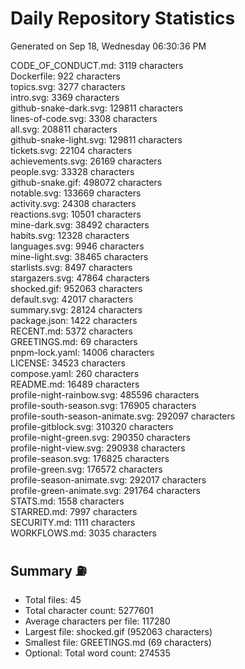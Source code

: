 # Daily Repository Statistics
Generated on Sep 18, Wednesday 06:30:36 PM  

CODE_OF_CONDUCT.md: 3119 characters  
Dockerfile: 922 characters  
topics.svg: 3277 characters  
intro.svg: 3369 characters  
github-snake-dark.svg: 129811 characters  
lines-of-code.svg: 3308 characters  
all.svg: 208811 characters  
github-snake-light.svg: 129811 characters  
tickets.svg: 22104 characters  
achievements.svg: 26169 characters  
people.svg: 33328 characters  
github-snake.gif: 498072 characters  
notable.svg: 133669 characters  
activity.svg: 24308 characters  
reactions.svg: 10501 characters  
mine-dark.svg: 38492 characters  
habits.svg: 12328 characters  
languages.svg: 9946 characters  
mine-light.svg: 38465 characters  
starlists.svg: 8497 characters  
stargazers.svg: 47864 characters  
shocked.gif: 952063 characters  
default.svg: 42017 characters  
summary.svg: 28124 characters  
package.json: 1422 characters  
RECENT.md: 5372 characters  
GREETINGS.md: 69 characters  
pnpm-lock.yaml: 14006 characters  
LICENSE: 34523 characters  
compose.yaml: 260 characters  
README.md: 16489 characters  
profile-night-rainbow.svg: 485596 characters  
profile-south-season.svg: 176905 characters  
profile-south-season-animate.svg: 292097 characters  
profile-gitblock.svg: 310320 characters  
profile-night-green.svg: 290350 characters  
profile-night-view.svg: 290938 characters  
profile-season.svg: 176825 characters  
profile-green.svg: 176572 characters  
profile-season-animate.svg: 292017 characters  
profile-green-animate.svg: 291764 characters  
STATS.md: 1558 characters  
STARRED.md: 7997 characters  
SECURITY.md: 1111 characters  
WORKFLOWS.md: 3035 characters  

## Summary ⛽  
- Total files: 45  
- Total character count: 5277601  
- Average characters per file: 117280  
- Largest file: shocked.gif (952063 characters)  
- Smallest file: GREETINGS.md (69 characters)  
- Optional: Total word count: 274535  
